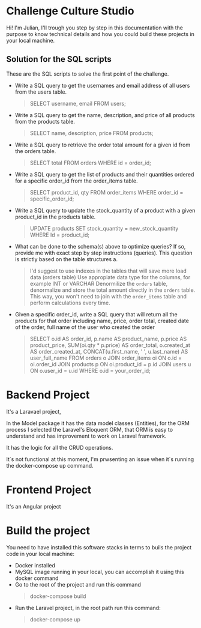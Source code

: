 # Challenge Culture Studio

Hi! I'm Julian, I'll trough you step by step in this documentation with the purpose to know technical details and how you could build these projects in your local machine. 

## Solution for the SQL scripts

 These are the SQL scripts to solve the first point of the challenge.

- Write a SQL query to get the usernames and email address of all users from the users table.
	> SELECT username, email FROM users;
- Write a SQL query to get the name, description, and price of all products from the products table.
	> SELECT name, description, price FROM products;
- Write a SQL query to retrieve the order total amount for a given id from the orders table.
	> SELECT total FROM orders WHERE id = order_id;
- Write a SQL query to get the list of products and their quantities ordered for a specific order_id from the order_items table.
	> SELECT product_id, qty FROM order_items WHERE order_id = specific_order_id;
- Write a SQL query to update the stock_quantity of a product with a given product_id in the products table.
	> UPDATE products SET stock_quantity = new_stock_quantity WHERE Id = product_id;
- What can be done to the schema(s) above to optimize queries? If so, provide me with exact step by step instructions (queries). This question is strictly based on the table structures a.
	> I'd suggest to use indexes in the tables that will save more load data (orders table)
	> Use appropiate data type for the columns, for example INT or VARCHAR
	> Denormilize the `orders`  table, denormalize and store the total amount directly in the `orders` table. This way, you won't need to join with the `order_items` table and perform calculations every time.
- Given a specific order_id, write a SQL query that will return all the products for that order including name, price, order total, created date of the order, full name of the user who created the order
	> SELECT
    o.id AS order_id,
    p.name AS product_name,
    p.price AS product_price,
    SUM(oi.qty * p.price) AS order_total,
    o.created_at AS order_created_at,
    CONCAT(u.first_name, ' ', u.last_name) AS user_full_name
FROM orders o
JOIN order_items oi ON o.id = oi.order_id
JOIN products p ON oi.product_id = p.id
JOIN users u ON o.user_id = u.id
WHERE o.id = your_order_id;


# Backend Project

It's a Laravael project, 

In the Model package it has the data model classes (Entities), for the ORM process I selected the Laravel's Eloquent ORM, that ORM is easy to understand and has improvement to work on Laravel framework. 

It has the logic for all the CRUD operations.

It´s not functional at this moment, I'm prwsenting an issue when it´s running the docker-compose up command.



# Frontend Project

It's an Angular project


# Build the project


You need to have installed this software stacks in terms to buils the project code in your local machine:
- Docker  installed
- MySQL image running in your local, you can accomplish it using this docker command
- Go to the root of the project and run this command
	> docker-compose build
- Run the Laravel project, in the root path run this command:
	> docker-compose up
